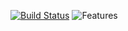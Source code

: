 [![Build Status](https://travis-ci.org/Phyrone/Lobby-Rel.svg?branch=master)](https://travis-ci.org/Phyrone/Lobby-Rel)
![Features](https://static.phyrone.de/uploads/img/lobby1.png)
